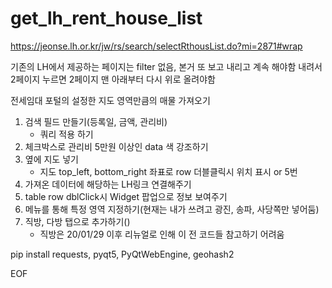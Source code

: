 # get_lh_rent_house_list
https://jeonse.lh.or.kr/jw/rs/search/selectRthousList.do?mi=2871#wrap

기존의 LH에서 제공하는 페이지는 filter 없음, 본거 또 보고 내리고 계속 해야함
내려서 2페이지 누르면 2페이지 맨 아래부터 다시 위로 올려야함

전세임대 포털의 설정한 지도 영역만큼의 매물 가져오기

1. 검색 필드 만들기(등록일, 금액, 관리비)
    - 쿼리 적용 하기
2. 체크박스로 관리비 5만원 이상인 data 색 강조하기
3. 옆에 지도 넣기
    - 지도 top_left, bottom_right 좌표로 row 더블클릭시 위치 표시 or 5번
4. 가져온 데이터에 해당하는 LH링크 연결해주기
5. table row dblClick시 Widget 팝업으로 정보 보여주기
6. 메뉴를 통해 특정 영역 지정하기(현재는 내가 쓰려고 광진, 송파, 사당쪽만 넣어둠)
7. 직방, 다방 탭으로 추가하기()
    - 직방은 20/01/29 이후 리뉴얼로 인해 이 전 코드들 참고하기 어려움


pip install requests, pyqt5, PyQtWebEngine, geohash2



EOF
